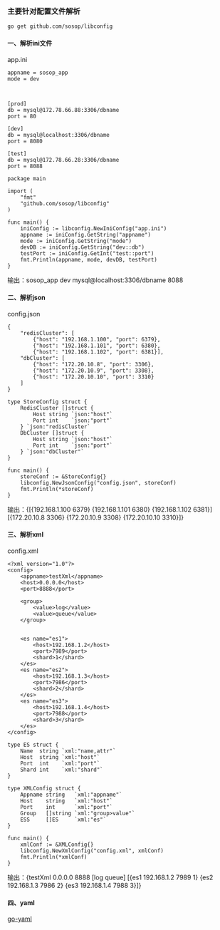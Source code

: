 ### 主要针对配置文件解析

```
go get github.com/sosop/libconfig
```

#### 一、解析ini文件

app.ini

```
appname = sosop_app
mode = dev



[prod]
db = mysql@172.78.66.88:3306/dbname
port = 80

[dev]
db = mysql@localhost:3306/dbname
port = 8080

[test]
db = mysql@172.78.66.28:3306/dbname
port = 8088
```

```
package main

import (
	"fmt"
	"github.com/sosop/libconfig"
)

func main() {
	iniConfig := libconfig.NewIniConfig("app.ini")
	appname := iniConfig.GetString("appname")
	mode := iniConfig.GetString("mode")
	devDB := iniConfig.GetString("dev::db")
	testPort := iniConfig.GetInt("test::port")
	fmt.Println(appname, mode, devDB, testPort)
}
```

输出：sosop_app dev mysql@localhost:3306/dbname 8088


#### 二、解析json

config.json

```
{
	"redisCluster": [
		{"host": "192.168.1.100", "port": 6379}, 
		{"host": "192.168.1.101", "port": 6380},
		{"host": "192.168.1.102", "port": 6381}],
	"dbCluster": [
		{"host": "172.20.10.8", "port": 3306}, 
		{"host": "172.20.10.9", "port": 3308},
		{"host": "172.20.10.10", "port": 3310}
	]
}
```


```
type StoreConfig struct {
	RedisCluster []struct {
		Host string `json:"host"`
		Port int    `json:"port"`
	} `json:"redisCluster`
	DbCluster []struct {
		Host string `json:"host"`
		Port int    `json:"port"`
	} `json:"dbCluster"`
}

func main() {
	storeConf := &StoreConfig{}
	libconfig.NewJsonConfig("config.json", storeConf)
	fmt.Println(*storeConf)
}
```
输出：{[{192.168.1.100 6379} {192.168.1.101 6380} {192.168.1.102 6381}] [{172.20.10.8 3306} {172.20.10.9 3308} {172.20.10.10 3310}]}

#### 三、解析xml
config.xml

```
<?xml version="1.0"?>
<config>
	<appname>testXml</appname>
	<host>0.0.0.0</host>
  	<port>8888</port>
	
	<group>
		<value>log</value>
		<value>queue</value>
	</group>
	
	
	<es name="es1">
		<host>192.168.1.2</host>
		<port>7989</port>
		<shard>1</shard>
	</es>
	<es name="es2">
		<host>192.168.1.3</host>
		<port>7986</port>
		<shard>2</shard>
	</es>
	<es name="es3">
		<host>192.168.1.4</host>
		<port>7988</port>
		<shard>3</shard>
	</es>
</config>
```

```
type ES struct {
	Name  string `xml:"name,attr"`
	Host  string `xml:"host"`
	Port  int    `xml:"port"`
	Shard int    `xml:"shard"`
}

type XMLConfig struct {
	Appname string   `xml:"appname"`
	Host    string   `xml:"host"`
	Port    int      `xml:"port"`
	Group   []string `xml:"group>value"`
	ESS     []ES     `xml:"es"`
}

func main() {
	xmlConf := &XMLConfig{}
	libconfig.NewXmlConfig("config.xml", xmlConf)
	fmt.Println(*xmlConf)
}
```

输出：{testXml 0.0.0.0 8888 [log queue] [{es1 192.168.1.2 7989 1} {es2 192.168.1.3 7986 2} {es3 192.168.1.4 7988 3}]}

#### 四、yaml
[go-yaml](https://github.com/go-yaml/yaml)


